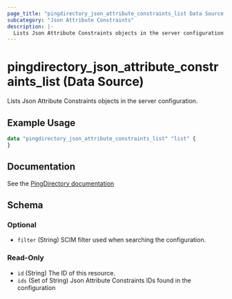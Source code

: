 ```yaml
---
page_title: "pingdirectory_json_attribute_constraints_list Data Source - terraform-provider-pingdirectory"
subcategory: "Json Attribute Constraints"
description: |-
  Lists Json Attribute Constraints objects in the server configuration.
---
```


# pingdirectory_json_attribute_constraints_list (Data Source)

Lists Json Attribute Constraints objects in the server configuration.

## Example Usage

```terraform
data "pingdirectory_json_attribute_constraints_list" "list" {
}
```

## Documentation
See the [PingDirectory documentation](https://docs.pingidentity.com/r/en-us/pingdirectory-93/pd_ds_config_json_attr_constraints)

<!-- schema generated by tfplugindocs -->
## Schema

### Optional

- `filter` (String) SCIM filter used when searching the configuration.

### Read-Only

- `id` (String) The ID of this resource.
- `ids` (Set of String) Json Attribute Constraints IDs found in the configuration

